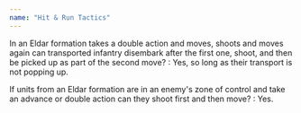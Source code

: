 ```yaml
---
name: "Hit & Run Tactics"
---
```

In an Eldar formation takes a double action and moves, shoots and moves again can transported infantry disembark after the first one, shoot, and then be picked up as part of the second move?
: Yes, so long as their transport is not popping up.

If units from an Eldar formation are in an enemy's zone of control and take an advance or double action can they shoot first and then move?
: Yes.